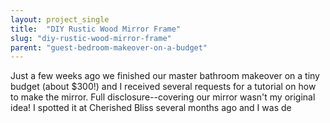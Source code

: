 ```yaml
---
layout: project_single
title:  "DIY Rustic Wood Mirror Frame"
slug: "diy-rustic-wood-mirror-frame"
parent: "guest-bedroom-makeover-on-a-budget"
---
```

Just a few weeks ago we finished our master bathroom makeover on a tiny  budget (about $300!) and I received several requests for a tutorial on how  to make the mirror. Full disclosure--covering our mirror wasn't my original  idea! I spotted it at Cherished Bliss several months ago and I was  de
